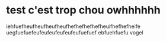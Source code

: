 # test c'est trop chou owhhhhhh
iehfuefheufheufheufheufhefhefhefhefheuifhefhefheife
uegfuefuefeufeufeufeufeufeufuefuef
ebfuehfuefu vogel